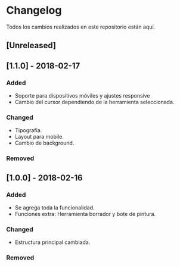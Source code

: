 # Changelog
Todos los cambios realizados en este repositorio están aquí.

## [Unreleased]

## [1.1.0] - 2018-02-17
### Added
- Soporte para dispositivos móviles y ajustes responsive
- Cambio del cursor dependiendo de la herramienta seleccionada.

### Changed
- Tipografía.
- Layout para mobile.
- Cambio de background.

### Removed

## [1.0.0] - 2018-02-16
### Added
- Se agrega toda la funcionalidad.
- Funciones extra: Herramienta borrador y bote de pintura.

### Changed
- Estructura principal cambiada.

### Removed